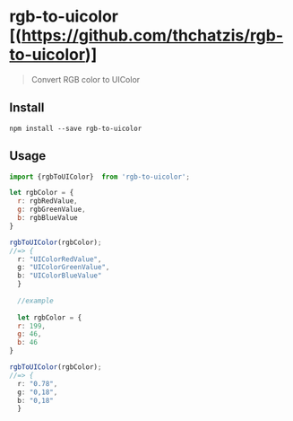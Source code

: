 # rgb-to-uicolor [(https://github.com/thchatzis/rgb-to-uicolor)]

> Convert RGB color to UIColor

## Install

```
npm install --save rgb-to-uicolor
```

## Usage

```js
import {rgbToUIColor}  from 'rgb-to-uicolor';

let rgbColor = {
  r: rgbRedValue,
  g: rgbGreenValue,
  b: rgbBlueValue
}

rgbToUIColor(rgbColor);
//=> {
  r: "UIColorRedValue",
  g: "UIColorGreenValue",
  b: "UIColorBlueValue"
  }
  
  //example
  
  let rgbColor = {
  r: 199,
  g: 46,
  b: 46
}

rgbToUIColor(rgbColor);
//=> {
  r: "0.78",
  g: "0,18",
  b: "0,18"
  }
  ```
